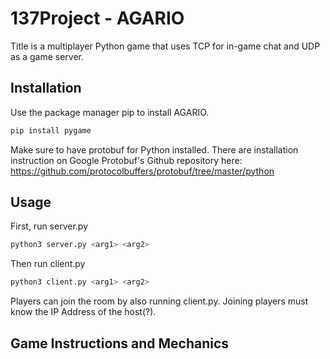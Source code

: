 # 137Project - AGARIO

Title is a multiplayer Python game that uses TCP for in-game chat and UDP as a game server.

## Installation
Use the package manager pip to install AGARIO.
```bash
pip install pygame
```
Make sure to have protobuf for Python installed. There are installation instruction on Google Protobuf's Github repository here: https://github.com/protocolbuffers/protobuf/tree/master/python

## Usage
First, run server.py
```bash
python3 server.py <arg1> <arg2>
```
Then run client.py
```bash
python3 client.py <arg1> <arg2>
```
Players can join the room by also running client.py.
Joining players must know the IP Address of the host(?).

## Game Instructions and Mechanics
<user manual>
